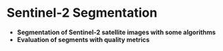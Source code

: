 # Sentinel-2 Segmentation
* **Segmentation of Sentinel-2 satellite images with some algorithms**
* **Evaluation of segments with quality metrics**


